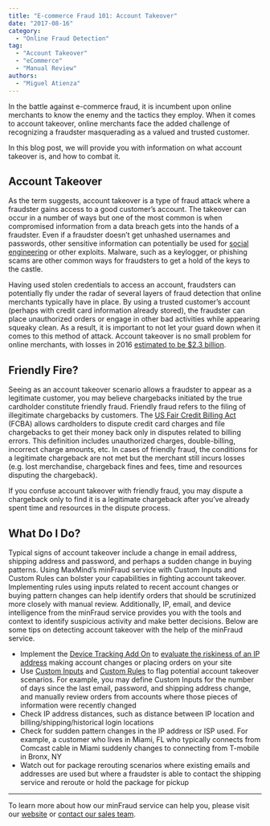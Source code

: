 ```yaml
---
title: "E-commerce Fraud 101: Account Takeover"
date: "2017-08-16"
category:
  - "Online Fraud Detection"
tag:
  - "Account Takeover"
  - "eCommerce"
  - "Manual Review"
authors:
  - "Miguel Atienza"
---
```


In the battle against e-commerce fraud, it is incumbent upon online merchants to
know the enemy and the tactics they employ. When it comes to account takeover,
online merchants face the added challenge of recognizing a fraudster
masquerading as a valued and trusted customer.

In this blog post, we will provide you with information on what account takeover
is, and how to combat it.

## **Account Takeover**

As the term suggests, account takeover is a type of fraud attack where a
fraudster gains access to a good customer’s account. The takeover can occur in a
number of ways but one of the most common is when compromised information from a
data breach gets into the hands of a fraudster. Even if a fraudster doesn’t get
unhashed usernames and passwords, other sensitive information can potentially be
used for [social
engineering](https://en.wikipedia.org/wiki/Social_engineering_(security)) or
other exploits. Malware, such as a keylogger, or phishing scams are other common
ways for fraudsters to get a hold of the keys to the castle.

Having used stolen credentials to access an account, fraudsters can potentially
fly under the radar of several layers of fraud detection that online merchants
typically have in place. By using a trusted customer’s account (perhaps with
credit card information already stored), the fraudster can place unauthorized
orders or engage in other bad activities while appearing squeaky clean. As a
result, it is important to not let your guard down when it comes to this method
of attack. Account takeover is no small problem for online merchants, with
losses in 2016 [estimated to be $2.3
billion](https://www.javelinstrategy.com/press-release/identity-fraud-hits-record-high-154-million-us-victims-2016-16-percent-according-new).

## **Friendly Fire?**

Seeing as an account takeover scenario allows a fraudster to appear as a
legitimate customer, you may believe chargebacks initiated by the true
cardholder constitute friendly fraud. Friendly fraud refers to the filing of
illegitimate chargebacks by customers. The [US Fair Credit Billing
Act](https://www.consumer.ftc.gov/articles/0219-disputing-credit-card-charges)
(FCBA) allows cardholders to dispute credit card charges and file chargebacks to
get their money back only in disputes related to billing errors. This definition
includes unauthorized charges, double-billing, incorrect charge amounts, etc. In
cases of friendly fraud, the conditions for a legitimate chargeback are not met
but the merchant still incurs losses (e.g. lost merchandise, chargeback fines
and fees, time and resources disputing the chargeback).

If you confuse account takeover with friendly fraud, you may dispute a
chargeback only to find it is a legitimate chargeback after you’ve already spent
time and resources in the dispute process.

## **What Do I Do?**

Typical signs of account takeover include a change in email address, shipping
address and password, and perhaps a sudden change in buying patterns. Using
MaxMind’s minFraud service with Custom Inputs and Custom Rules can bolster your
capabilities in fighting account takeover. Implementing rules using inputs
related to recent account changes or buying pattern changes can help identify
orders that should be scrutinized more closely with manual review. Additionally,
IP, email, and device intelligence from the minFraud service provides you with
the tools and context to identify suspicious activity and make better decisions.
Below are some tips on detecting account takeover with the help of the minFraud
service.

- Implement the [Device Tracking Add
On](https://www.maxmind.com/en/minfraud-device-tracking) to [evaluate the
riskiness of an IP
address](https://www.maxmind.com/en/explanation-of-minfraud-riskscore) making
account changes or placing orders on your site
- Use [Custom Inputs](https://www.maxmind.com/en/minfraud-custom-inputs) and
[Custom Rules](https://www.maxmind.com/en/minfraud-custom-rules) to flag
potential account takeover scenarios. For example, you may define Custom Inputs
for the number of days since the last email, password, and shipping address
change, and manually review orders from accounts where those pieces of
information were recently changed
- Check IP address distances, such as distance between IP location and
billing/shipping/historical login locations
- Check for sudden pattern changes in the IP address or ISP used. For example, a
customer who lives in Miami, FL who typically connects from Comcast cable in
Miami suddenly changes to connecting from T-mobile in Bronx, NY
- Watch out for package rerouting scenarios where existing emails and addresses
are used but where a fraudster is able to contact the shipping service and
reroute or hold the package for pickup

* * *

To learn more about how our minFraud service can help you, please visit our
[website](https://www.maxmind.com/en/minfraud-services) or [contact our sales
team](https://www.maxmind.com/en/sales_contact).
